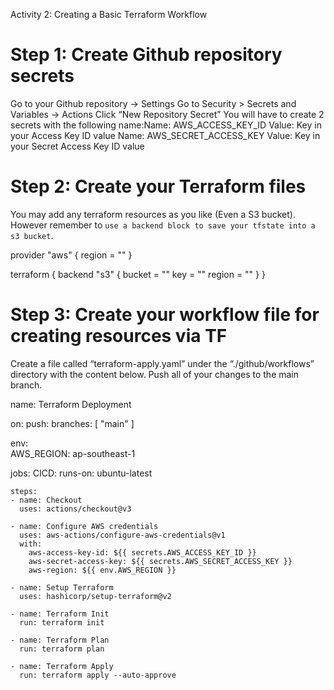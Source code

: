 Activity 2: Creating a Basic Terraform Workflow

# Step 1: Create Github repository secrets
Go to your Github repository -> Settings
Go to Security > Secrets and Variables -> Actions
Click “New Repository Secret”
You will have to create 2 secrets with the following name:Name: AWS_ACCESS_KEY_ID
Value: Key in your Access Key ID value
Name: AWS_SECRET_ACCESS_KEY
Value: Key in your Secret Access Key ID value

# Step 2: Create your Terraform files
You may add any terraform resources as you like (Even a S3 bucket). However remember to `use a backend block to save your tfstate into a s3 bucket`.

provider "aws" {
  region = ""
}

terraform {
  backend "s3" {
    bucket = ""
    key    = ""
    region = ""
  }
}

# Step 3: Create your workflow file for creating resources via TF
Create a file called “terraform-apply.yaml” under the “./github/workflows” directory with the content below.
Push all of your changes to the main branch.

name: Terraform Deployment

on:
  push:
    branches: [ "main" ]

env:            
  AWS_REGION: ap-southeast-1  

jobs:
  CICD:
    runs-on: ubuntu-latest

    steps:
    - name: Checkout
      uses: actions/checkout@v3
   
    - name: Configure AWS credentials
      uses: aws-actions/configure-aws-credentials@v1
      with:
        aws-access-key-id: ${{ secrets.AWS_ACCESS_KEY_ID }}
        aws-secret-access-key: ${{ secrets.AWS_SECRET_ACCESS_KEY }}
        aws-region: ${{ env.AWS_REGION }}

    - name: Setup Terraform
      uses: hashicorp/setup-terraform@v2
   
    - name: Terraform Init
      run: terraform init

    - name: Terraform Plan
      run: terraform plan
   
    - name: Terraform Apply
      run: terraform apply --auto-approve

